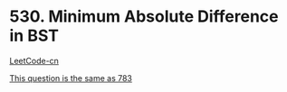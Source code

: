 # 530. Minimum Absolute Difference in BST

[LeetCode-cn](https://leetcode-cn.com/problems/minimum-absolute-difference-in-bst/)

[This question is the same as 783](https://github.com/BASARANOMO/leetcode-cpp/tree/main/solutions/Easy/783.%20Minimum%20Distance%20Between%20BST%20Nodes)
